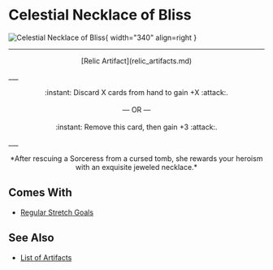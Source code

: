 # Celestial Necklace of Bliss

![Celestial Necklace of Bliss](../assets/artifacts_relic-celestial_necklace_of_bliss.webp){ width="340" align=right }
___
<p style="text-align: center;" markdown>[Relic Artifact](relic_artifacts.md)</p>
___
<p style="text-align: center;" markdown>:instant: Discard X cards from hand to gain +X :attack:.<br><br>— OR —<br><br>:instant: Remove this card, then gain +3 :attack:.</p>
___
<p style="text-align: center;" markdown>*After rescuing a Sorceress from a cursed tomb, she rewards your heroism with an exquisite jeweled necklace.*</p>


## Comes With

- [Regular Stretch Goals](../content.md)


## See Also

- [List of Artifacts](../artifacts/index.md)
